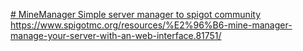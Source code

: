 [# MineManager
Simple server manager to spigot community
](https://www.spigotmc.org/resources/%E2%96%B6-mine-manager-manage-your-server-with-an-web-interface.81751/)https://www.spigotmc.org/resources/%E2%96%B6-mine-manager-manage-your-server-with-an-web-interface.81751/
